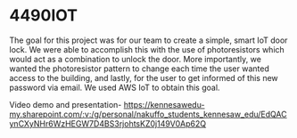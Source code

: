 # 4490IOT
The goal for this project was for our team to create a simple, smart IoT door lock. We were able to accomplish this with the use of photoresistors which would act as a combination to unlock the door.  More importantly, we wanted the photoresistor pattern to change each time the user wanted access to the building, and lastly, for the user to get informed of this new password via email. We used AWS IoT to obtain this goal.

Video demo and presentation- https://kennesawedu-my.sharepoint.com/:v:/g/personal/nakuffo_students_kennesaw_edu/EdQACynCXyNHr6WzHEGW7D4BS3rjohtsKZ0j149V0Ap62Q
